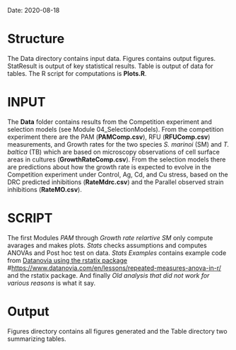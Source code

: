 Date: 2020-08-18

# Structure

The Data directory contains input data. Figures contains output figures. StatResult is output of key statistical results.  Table is output of data for tables. The R script for computations is **Plots.R**. 

# INPUT

The **Data** folder contains results from the Competition experiment and selection models (see Module 04_SelectionModels). From the competition experiment there are the PAM (**PAMComp.csv**), RFU (**RFUComp.csv**) measurements, and Growth rates for the two species *S. marinoi* (SM) and *T. baltica* (TB) which are based on microscopy observations of cell surface areas in cultures (**GrowthRateComp.csv**). From the selection models there are predictions about how the growth rate is expected to evolve in the Competition experiment under Control, Ag, Cd, and Cu stress, based on the DRC predicted inhibitions (**RateMdrc.csv**) and the Parallel observed strain inhibitions (**RateMO.csv**).


# SCRIPT

The first Modules *PAM* through *Growth rate relartive SM* only compute avarages and makes plots. *Stats* checks assumptions and computes ANOVAs and Post hoc test on data. *Stats Examples* contains example code from [Datanovia using the rstatix package](#https://www.datanovia.com/en/classes/comparing-means-in-r/) #https://www.datanovia.com/en/lessons/repeated-measures-anova-in-r/ and the rstatix package. And finally *Old analysis that did not work for various reasons* is what it say.

# Output

Figures directory contains all figures generated and the Table directory two summarizing tables.
